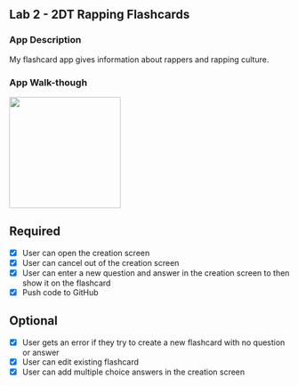 ## Lab 2 - 2DT Rapping Flashcards

### App Description
My flashcard app gives information about rappers and rapping culture.

### App Walk-though
<img src="YOUR_GIF_URL_HERE" width=200><br>


## Required
- [x] User can open the creation screen
- [x] User can cancel out of the creation screen
- [x] User can enter a new question and answer in the creation screen to then show it on the flashcard
- [x] Push code to GitHub
## Optional
- [x] User gets an error if they try to create a new flashcard with no question or answer
- [x] User can edit existing flashcard
- [x] User can add multiple choice answers in the creation screen
